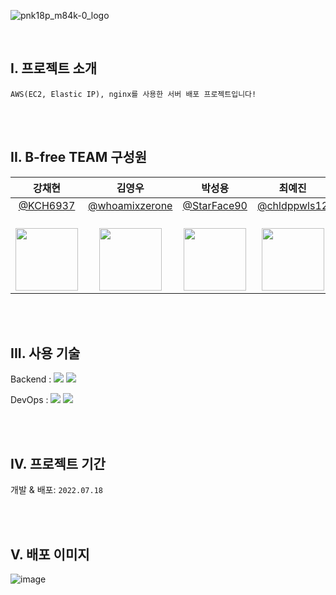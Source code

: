 ![pnk18p_m84k-0_logo](https://user-images.githubusercontent.com/48710060/183395276-52c07ed1-c89e-4f2d-91cf-75ea8ab3089c.jpeg)

<br/>

## I. 프로젝트 소개
```bash!
AWS(EC2, Elastic IP), nginx를 사용한 서버 배포 프로젝트입니다!
```

<br/><br/>

## II. B-free TEAM 구성원
|                                 **강채현**                                 |                                    **김영우**                                    |                                  **박성용**                                   |                                   **최예진**                                   |                                 **오주환**                                 |
| :------------------------------------------------------------------------: | :------------------------------------------------------------------------------: | :---------------------------------------------------------------------------: | :----------------------------------------------------------------------------: | :------------------------------------------------------------------------: |
|                   [@KCH6937](https://github.com/KCH6937)                   |                [@whoamixzerone](https://github.com/whoamixzerone)                |                 [@StarFace90](https://github.com/StarFace90)                  |                 [@chldppwls12](https://github.com/chldppwls12)                 |                   [@juhwano](https://github.com/juhwano)                   |
| <br/><img src="https://avatars.githubusercontent.com/KCH6937" width="100"> | <br/><img src="https://avatars.githubusercontent.com/whoamixzerone" width="100"> | <br/><img src="https://avatars.githubusercontent.com/StarFace90" width="100"> | <br/><img src="https://avatars.githubusercontent.com/chldppwls12" width="100"> | <br/><img src="https://avatars.githubusercontent.com/juhwano" width="100"> |

<br/><br/>

## III. 사용 기술

Backend :
<img src="https://img.shields.io/badge/Node.js-green?style=flat&logo=Node.js&logoColor=339933"/>&nbsp;<img src="https://img.shields.io/badge/Express-lightgray?style=flat&logo=Express&logoColor=#A8B9CC"/>

DevOps : <img src="https://img.shields.io/badge/AWS(EC2)-red?style=flat&logo=Amazon&logoColor=#A8B9CC"/>&nbsp;<img src="https://img.shields.io/badge/nginx-black?style=flat&logo=nginx&logoColor=339933"/>

<br/><br/>

## Ⅳ. 프로젝트 기간
개발 & 배포: `2022.07.18`<br/>

<br/><br/>

## V. 배포 이미지
![image](https://user-images.githubusercontent.com/48710060/183399773-c12aad52-bacb-45a6-98ed-b86bcc196734.png)

